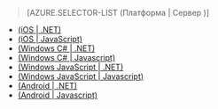 > [AZURE.SELECTOR-LIST (Платформа | Сервер )]
-   [(iOS | .NET)][(iOS | .NET)]
-   [(iOS | JavaScript)][(iOS | JavaScript)]
-   [(Windows C\# | .NET)][(Windows C\# | .NET)]
-   [(Windows C\# | Javascript)][(Windows C\# | Javascript)]
-   [(Windows JavaScript | .NET)][(Windows JavaScript | .NET)]
-   [(Windows JavaScript | Javascript)][(Windows JavaScript | Javascript)]
-   [(Android | .NET)][(Android | .NET)]
-   [(Android | Javascript)][(Android | Javascript)]

  [(iOS | .NET)]: /ru-ru/documentation/articles/mobile-services-dotnet-backend-ios-get-started-push/
  [(iOS | JavaScript)]: /ru-ru/documentation/articles/mobile-services-javascript-backend-ios-get-started-push/
  [(Windows C\# | .NET)]: /ru-ru/documentation/articles/mobile-services-dotnet-backend-windows-universal-dotnet-get-started-push/
  [(Windows C\# | Javascript)]: /ru-ru/documentation/articles/mobile-services-javascript-backend-windows-universal-dotnet-get-started-push/
  [(Windows JavaScript | .NET)]: /ru-ru/documentation/articles/mobile-services-dotnet-backend-windows-universal-javascript-get-started-push/
  [(Windows JavaScript | Javascript)]: /ru-ru/documentation/articles/mobile-services-javascript-backend-windows-universal-javascript-get-started-push/
  [(Android | .NET)]: /ru-ru/documentation/articles/mobile-services-dotnet-backend-android-get-started-push/
  [(Android | Javascript)]: /ru-ru/documentation/articles/mobile-services-javascript-backend-android-get-started-push/
